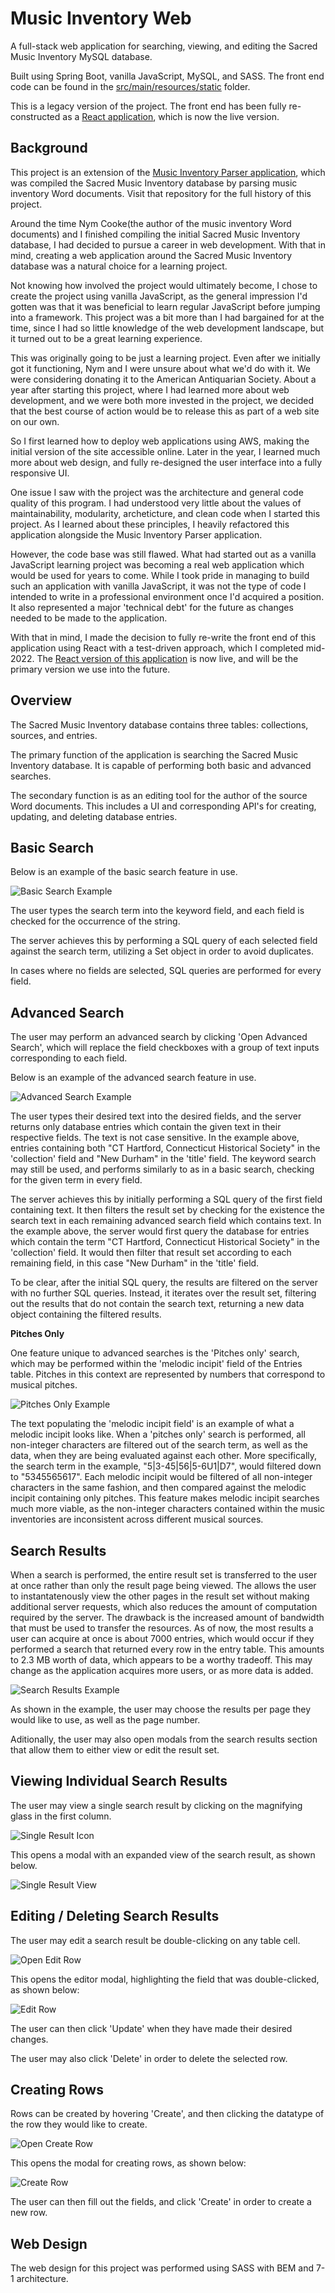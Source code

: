 # Music Inventory Web

A full-stack web application for searching, viewing, and editing the Sacred Music Inventory MySQL database.

Built using Spring Boot, vanilla JavaScript, MySQL, and SASS. The front end code can be found in the [src/main/resources/static](https://github.com/2human/music-inventory-web-legacy/tree/master/src/main/resources/static) folder.

This is a legacy version of the project. The front end has been fully re-constructed as a [React application](https://github.com/2human/music-inventory-web-react), which is now the live version.

## Background

This project is an extension of the [Music Inventory Parser application](https://github.com/2human/music-inventory-parser), which was compiled the Sacred Music Inventory database by parsing music inventory Word documents. Visit that repository for the full history of this project.

Around the time Nym Cooke(the author of the music inventory Word documents) and I finished compiling the initial Sacred Music Inventory database, I had decided to pursue a career in web development. With that in mind, creating a web application around the Sacred Music Inventory database was a natural choice for a learning project.

Not knowing how involved the project would ultimately become, I chose to create the project using vanilla JavaScript, as the general impression I'd gotten was that it was beneficial to learn regular JavaScript before jumping into a framework. This project was a bit more than I had bargained for at the time, since I had so little knowledge of the web development landscape, but it turned out to be a great learning experience.

This was originally going to be just a learning project. Even after we initially got it functioning, Nym and I were unsure about what we'd do with it. We were considering donating it to the American Antiquarian Society. About a year after starting this project, where I had learned more about web development, and we were both more invested in the project, we decided that the best course of action would be to release this as part of a web site on our own.

So I first learned how to deploy web applications using AWS, making the initial version of the site accessible online. Later in the year, I learned much more about web design, and fully re-designed the user interface into a fully responsive UI.

One issue I saw with the project was the architecture and general code quality of this program. I had understood very little about the values of maintainability, modularity, archeticture, and clean code when I started this project. As I learned about these principles, I heavily refactored this application alongside the Music Inventory Parser application.

However, the code base was still flawed. What had started out as a vanilla JavaScript learning project was becoming a real web application which would be used for years to come. While I took pride in managing to build such an application with vanilla JavaScript, it was not the type of code I intended to write in a professional environment once I'd acquired a position. It also represented a major 'technical debt' for the future as changes needed to be made to the application.

With that in mind, I made the decision to fully re-write the front end of this application using React with a test-driven approach, which I completed mid-2022. The [React version of this application](https://github.com/2human/music-inventory-web-react) is now live, and will be the primary version we use into the future.

## Overview

The Sacred Music Inventory database contains three tables: collections, sources, and entries.

The primary function of the application is searching the Sacred Music Inventory database. It is capable of performing both basic and advanced searches.

The secondary function is as an editing tool for the author of the source Word documents. This includes a UI and corresponding API's for creating, updating, and deleting database entries.

## Basic Search

Below is an example of the basic search feature in use.

![Basic Search Example](docs/basic-search.jpg)

The user types the search term into the keyword field, and each field is checked for the occurrence of the string.

The server achieves this by performing a SQL query of each selected field against the search term, utilizing a Set object in order to avoid duplicates.

In cases where no fields are selected, SQL queries are performed for every field.

## Advanced Search

The user may perform an advanced search by clicking 'Open Advanced Search', which will replace the field checkboxes with a group of text inputs corresponding to each field.

Below is an example of the advanced search feature in use.

![Advanced Search Example](docs/advanced-search.jpg)

The user types their desired text into the desired fields, and the server returns only database entries which contain the given text in their respective fields. The text is not case sensitive. In the example above, entries containing both "CT Hartford, Connecticut Historical Society" in the 'collection' field and "New Durham" in the 'title' field. The keyword search may still be used, and performs similarly to as in a basic search, checking for the given term in every field.

The server achieves this by initially performing a SQL query of the first field containing text. It then filters the result set by checking for the existence the search text in each remaining advanced search field which contains text. In the example above, the server would first query the database for entries which contain the term "CT Hartford, Connecticut Historical Society" in the 'collection' field. It would then filter that result set according to each remaining field, in this case "New Durham" in the 'title' field.

To be clear, after the initial SQL query, the results are filtered on the server with no further SQL queries. Instead, it iterates over the result set, filtering out the results that do not contain the search text, returning a new data object containing the filtered results.

**Pitches Only**

One feature unique to advanced searches is the 'Pitches only' search, which may be performed within the 'melodic incipit' field of the Entries table. Pitches in this context are represented by numbers that correspond to musical pitches.

![Pitches Only Example](docs/pitches-only.jpg)

The text populating the 'melodic incipit field' is an example of what a melodic incipit looks like. When a 'pitches only' search is performed, all non-integer characters are filtered out of the search term, as well as the data, when they are being evaluated against each other. More specifically, the search term in the example, "5|3-45|56|5-6U1|D7", would filtered down to "5345565617". Each melodic incipit would be filtered of all non-integer characters in the same fashion, and then compared against the melodic incipit containing only pitches. This feature makes melodic incipit searches much more viable, as the non-integer characters contained within the music inventories are inconsistent across different musical sources.

## Search Results

When a search is performed, the entire result set is transferred to the user at once rather than only the result page being viewed. The allows the user to instantatenously view the other pages in the result set without making additional server requests, which also reduces the amount of computation required by the server. The drawback is the increased amount of bandwidth that must be used to transfer the resources. As of now, the most results a user can acquire at once is about 7000 entries, which would occur if they performed a search that returned every row in the entry table. This amounts to 2.3 MB worth of data, which appears to be a worthy tradeoff. This may change as the application acquires more users, or as more data is added.

![Search Results Example](docs/search-results.jpg)

As shown in the example, the user may choose the results per page they would like to use, as well as the page number.

Aditionally, the user may also open modals from the search results section that allow them to either view or edit the result set.

## Viewing Individual Search Results

The user may view a single search result by clicking on the magnifying glass in the first column.

![Single Result Icon](docs/single-result-icon.jpg)

This opens a modal with an expanded view of the search result, as shown below.

![Single Result View](docs/single-result-view.jpg)

## Editing / Deleting Search Results

The user may edit a search result be double-clicking on any table cell.

![Open Edit Row](docs/open-edit-row.jpg)

This opens the editor modal, highlighting the field that was double-clicked, as shown below:

![Edit Row](docs/edit-row.jpg)

The user can then click 'Update' when they have made their desired changes.

The user may also click 'Delete' in order to delete the selected row.

## Creating Rows

Rows can be created by hovering 'Create', and then clicking the datatype of the row they would like to create.

![Open Create Row](docs/open-create-row.jpg)

This opens the modal for creating rows, as shown below:

![Create Row](docs/create-row.jpg)

The user can then fill out the fields, and click 'Create' in order to create a new row.

## Web Design

The web design for this project was performed using SASS with BEM and 7-1 architecture.

